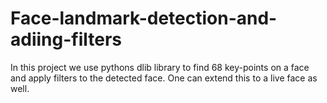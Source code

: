 # Face-landmark-detection-and-adiing-filters
In this project we use pythons dlib library to find 68 key-points on a face and apply filters to the detected face. One can extend this to a live face as well. 
